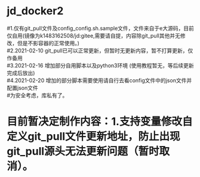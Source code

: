 # jd_docker2
#1.仅有git_pull文件及config_config.sh.sample文件，文件来自于e大源码，目前仅自用(镜像为k1483162508/jd:gitee,需要请自提，内容除git_pull其他并无修改，但是不影容器的正常使用。) \
#2.2021-02-10 git_pull已可以正常更新，但暂时无更新内容，暂不打算更新，仅作备用 \
#3.2021-02-16 增加部分自用脚本以及python3环境 (使用教程暂无，等后续更新完成后放出)\
#4.2021-02-20 增加的部分脚本需要使用请自行去看config文件中的json文件并配置json文件\
#为安全考虑，库私有了。 

#  目前暂决定制作内容：1.支持变量修改自定义git_pull文件更新地址，防止出现git_pull源头无法更新问题（暂时取消）。